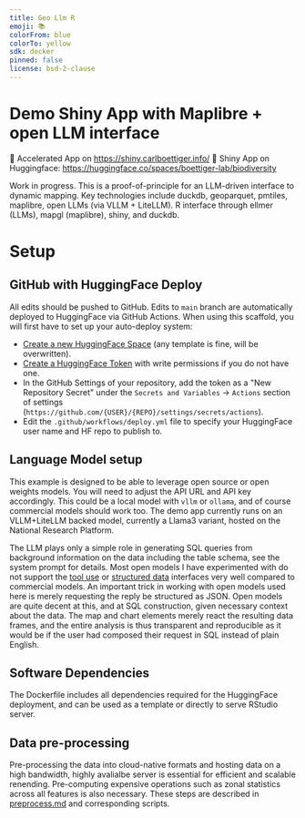 ```yaml
---
title: Geo Llm R
emoji: 📚
colorFrom: blue
colorTo: yellow
sdk: docker
pinned: false
license: bsd-2-clause
---
```


# Demo Shiny App with Maplibre + open LLM interface

:rocket: Accelerated App on <https://shiny.carlboettiger.info/>
:hugs: Shiny App on Huggingface: <https://huggingface.co/spaces/boettiger-lab/biodiversity>

Work in progress.  This is a proof-of-principle for an LLM-driven interface to dynamic mapping. Key technologies include duckdb, geoparquet, pmtiles, maplibre, open LLMs (via VLLM + LiteLLM).  R interface through ellmer (LLMs), mapgl (maplibre), shiny, and duckdb.

# Setup

## GitHub with HuggingFace Deploy

All edits should be pushed to GitHub. Edits to `main` branch are automatically deployed to HuggingFace via GitHub Actions.
When using this scaffold, you will first have to set up your auto-deploy system: 

- [Create a new HuggingFace Space](https://huggingface.co/new-space) (any template is fine, will be overwritten).
- [Create a HuggingFace Token](https://huggingface.co/settings/tokens/new?tokenType=write) with write permissions if you do not have one.  
- In the GitHub Settings of your repository, add the token as a "New Repository Secret" under the `Secrets and Variables` -> `Actions` section of settings (`https://github.com/{USER}/{REPO}/settings/secrets/actions`).  
- Edit the `.github/workflows/deploy.yml` file to specify your HuggingFace user name and HF repo to publish to. 

## Language Model setup

This example is designed to be able to leverage open source or open weights models.  You will need to adjust the API URL and API key accordingly. This could be a local model with `vllm` or `ollama`, and of course commercial models should work too. The demo app currently runs on an VLLM+LiteLLM backed model, currently a Llama3 variant, hosted on the National Research Platform.

The LLM plays only a simple role in generating SQL queries from background information on the data including the table schema, see the system prompt for details. Most open models I have experimented with do not support the [tool use](https://ellmer.tidyverse.org/articles/tool-calling.html) or [structured data](https://ellmer.tidyverse.org/articles/structured-data.html) interfaces very well compared to commercial models.  An important trick in working with open models used here is merely requesting the reply be structured as JSON.  Open models are quite decent at this, and at SQL construction, given necessary context about the data. The map and chart elements merely react the resulting data frames, and the entire analysis is thus transparent and reproducible as it would be if the user had composed their request in SQL instead of plain English. 

## Software Dependencies

The Dockerfile includes all dependencies required for the HuggingFace deployment, and can be used as a template or directly to serve RStudio server.

## Data pre-processing

Pre-processing the data into cloud-native formats and hosting data on a high bandwidth, highly avalialbe server is essential for efficient and scalable renending.  Pre-computing expensive operations such as zonal statistics across all features is also necessary. These steps are described in [preprocess.md](preprocess.md) and corresponding scripts.


